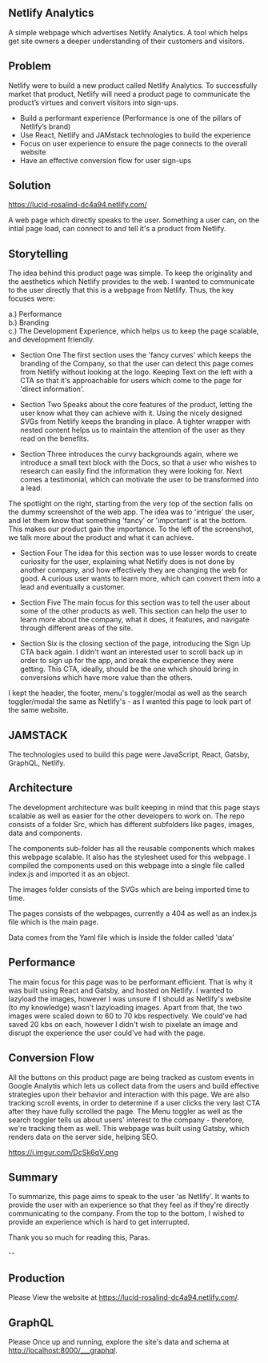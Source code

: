 ## Netlify Analytics
A simple webpage which advertises Netlify Analytics. A tool which helps get site owners a deeper understanding of their customers and visitors.

## Problem
Netlify were to build a new product called Netlify Analytics. To successfully market that product, Netlify will need a product page to communicate the product’s virtues and convert visitors into sign-ups.

- Build a performant experience (Performance is one of the pillars of Netlify’s brand)
- Use React, Netlify and JAMstack technologies to build the experience
- Focus on user experience to ensure the page connects to the overall website
- Have an effective conversion flow for user sign-ups

## Solution

https://lucid-rosalind-dc4a94.netlify.com/

A web page which directly speaks to the user. Something a user can, on the intial page load, can connect to and tell it's a product from Netlify. 

## Storytelling
The idea behind this product page was simple. To keep the originality and the aesthetics which Netlify provides to the web. I wanted to communicate to the user directly that this is a webpage from Netlify. Thus, the key focuses were:

a.) Performance<br>
b.) Branding<br>
c.) The Development Experience, which helps us to keep the page scalable, and development friendly.

- Section One
The first section uses the 'fancy curves' which keeps the branding of the Company, so that the user can detect this page comes from Netlify without looking at the logo. Keeping Text on the left with a CTA so that it's approachable for users which come to the page for 'direct information'.

- Section Two
Speaks about the core features of the product, letting the user know what they can achieve with it. Using the nicely designed SVGs from Netlify keeps the branding in place. A tighter wrapper with nested content helps us to maintain the attention of the user as they read on the benefits.

- Section Three
introduces the curvy backgrounds again, where we introduce a small text block with the Docs, so that a user who wishes to research can easily find the information they were looking for. Next comes a testimonial, which can motivate the user to be transformed into a lead. 

The spotlight on the right, starting from the very top of the section falls on the dummy screenshot of the web app. The idea was to 'intrigue' the user, and let them know that something 'fancy' or 'important' is at the bottom. This makes our product gain the importance. To the left of the screenshot, we talk more about the product and what it can achieve.

- Section Four
The idea for this section was to use lesser words to create curiosity for the user, explaining what Netlify does is not done by another company, and how effectively they are changing the web for good. A curious user wants to learn more, which can convert them into a lead and eventually a customer.

- Section Five
The main focus for this section was to tell the user about some of the other products as well. This section can help the user to learn more about the company, what it does, it features, and navigate through different areas of the site.

- Section Six is the closing section of the page, introducing the Sign Up CTA back again. I didn't want an interested user to scroll back up in order to sign up for the app, and break the experience they were getting. This CTA, ideally, should be the one which should bring in conversions which have more value than the others. 

I kept the header, the footer, menu's toggler/modal as well as the search toggler/modal the same as Netlify's - as I wanted this page to look part of the same website. 

## JAMSTACK
The technologies used to build this page were JavaScript, React, Gatsby, GraphQL, Netlify. 

## Architecture
The development architecture was built keeping in mind that this page stays scalable as well as easier for the other developers to work on. The repo consists of a folder Src, which has different subfolders like pages, images, data and components. 

The components sub-folder has all the reusable components which makes this webpage scalable. It also has the stylesheet used for this webpage. I compiled the components used on this webpage into a single file called index.js and imported it as an object.

The images folder consists of the SVGs which are being imported time to time.

The pages consists of the webpages, currently a 404 as well as an index.js file which is the main page.

Data comes from the Yaml file which is inside the folder called 'data'

## Performance

The main focus for this page was to be performant efficient. That is why it was built using React and Gatsby, and hosted on Netlify. I wanted to lazyload the images, however I was unsure if I should as Netlify's website (to my knowledge) wasn't lazyloading images. Apart from that, the two images were scaled down to 60 to 70 kbs respectively. We could've had saved 20 kbs on each, however I didn't wish to pixelate an image and disrupt the experience the user could've had with the page.

## Conversion Flow

All the buttons on this product page are being tracked as custom events in Google Analytis which lets us collect data from the users and build effective strategies upon their behavior and interaction with this page. We are also tracking scroll events, in order to determine if a user clicks the very last CTA after they have fully scrolled the page. The Menu toggler as well as the search toggler tells us about users' interest to the company - therefore, we're tracking them as well. This webpage was built using Gatsby, which renders data on the server side, helping SEO.

https://i.imgur.com/DcSk6qV.png

## Summary
To summarize, this page aims to speak to the user 'as Netlify'. It wants to provide the user with an experience so that they feel as if they're directly communicating to the company. From the top to the bottom, I wished to provide an experience which is hard to get interrupted. 

Thank you so much for reading this,
Paras. 

--

## Production

Please View the website at https://lucid-rosalind-dc4a94.netlify.com/.

## GraphQL

Please Once up and running, explore the site's data and schema at <http://localhost:8000/___graphql>.